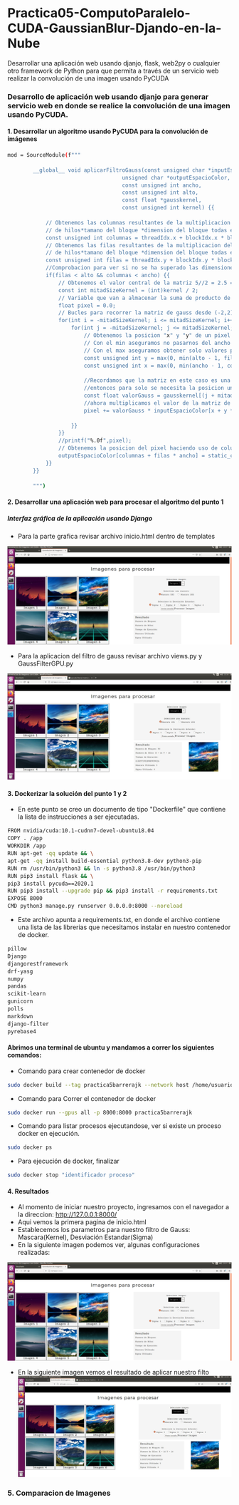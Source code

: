 # Practica05-ComputoParalelo-CUDA-GaussianBlur-Djando-en-la-Nube
Desarrollar una aplicación web usando djanjo, flask, web2py o  cualquier otro framework de Python para que permita a través de  un servicio web realizar la convolución de una imagen usando  PyCUDA

### Desarrollo de aplicación web usando djanjo para generar servicio web en donde se realice la convolución de una imagen usando PyCUDA.
#### 1. Desarrollar un algoritmo usando PyCUDA para la convolución de imágenes
```sh
mod = SourceModule(f""" 
        
        __global__ void aplicarFiltroGauss(const unsigned char *inputEspacioColor, 
                                    unsigned char *outputEspacioColor, 
                                    const unsigned int ancho, 
                                    const unsigned int alto, 
                                    const float *gausskernel, 
                                    const unsigned int kernel) {{
    
            // Obtenemos las columnas resultantes de la multiplicacion del numero
            // de hilos*tamano del bloque *dimension del bloque todas en el espacio de X
            const unsigned int columnas = threadIdx.x + blockIdx.x * blockDim.x;
            // Obtenemos las filas resultantes de la multiplicacion del numero
            // de hilos*tamano del bloque *dimension del bloque todas en el espacio de Y
            const unsigned int filas = threadIdx.y + blockIdx.y * blockDim.y;
            //Comprobacion para ver si no se ha superado las dimensiones de la imagen 
            if(filas < alto && columnas < ancho) {{
                // Obtenemos el valor central de la matriz 5//2 = 2.5 = 2 #
                const int mitadSizeKernel = (int)kernel / 2;
                // Variable que van a almacenar la suma de producto de los canales rgb por cada valor de la matriz de gauss
                float pixel = 0.0;
                // Bucles para recorrer la matriz de gauss desde (-2,2]#
                for(int i = -mitadSizeKernel; i <= mitadSizeKernel; i++) {{
                    for(int j = -mitadSizeKernel; j <= mitadSizeKernel; j++) {{
                        // Obtenemos la posicion "x" y "y" de un pixel en especifico para manipularlo. #
                        // Con el min aseguramos no pasarnos del ancho o alto de la imagen #
                        // Con el max aseguramos obtener solo valores positivos y no se problemas con la dimension de la imagen
                        const unsigned int y = max(0, min(alto - 1, filas + i));
                        const unsigned int x = max(0, min(ancho - 1, columnas + j));
                    
                        //Recordamos que la matriz en este caso es una lista no una matriz seguida por lenguaje C
                        //entonces para solo se necesita la posicion una posicion para el kernel que buscamos.
                        const float valorGauss = gausskernel[(j + mitadSizeKernel) + (i + mitadSizeKernel) * kernel];
                        //ahora multiplicamos el valor de la matriz de gauss por el pixel en la posicion x,y 
                        pixel += valorGauss * inputEspacioColor[x + y * ancho];
                    
                    }}
                }}
                //printf("%.0f",pixel);
                // Obtenemos la posicion del pixel haciendo uso de columnas, filas y ancho, luego asignamos el valor del pixel modificado.
                outputEspacioColor[columnas + filas * ancho] = static_cast<unsigned char>(pixel);
            }}
        }}
        
        """)
```

#### 2. Desarrollar una aplicación web para procesar el algoritmo del punto 1

##### Interfaz gráfica de la aplicación usando Django

- Para la parte grafica revisar archivo inicio.html dentro de templates

![](/Resultados/interfazgrafica.png)

- Para la aplicacion del filtro de gauss revisar archivo views.py y GaussFilterGPU.py

![](/Resultados/predecir-imagen.jpg)

#### 3. Dockerizar la solución del punto 1 y 2

- En este punto se creo un documento de tipo "Dockerfile" que contiene la lista de instrucciones a ser ejecutadas. 

```sh
FROM nvidia/cuda:10.1-cudnn7-devel-ubuntu18.04
COPY . /app
WORKDIR /app
RUN apt-get -qq update && \
apt-get -qq install build-essential python3.8-dev python3-pip 
RUN rm /usr/bin/python3 && ln -s python3.8 /usr/bin/python3
RUN pip3 install flask && \
pip3 install pycuda==2020.1
RUN pip3 install --upgrade pip && pip3 install -r requirements.txt
EXPOSE 8000
CMD python3 manage.py runserver 0.0.0.0:8000 --noreload
```
- Este archivo apunta a requirements.txt, en donde el archivo contiene una lista de las librerias que necesitamos instalar en nuestro contenedor de docker. 

```sh
pillow
Django
djangorestframework
drf-yasg
numpy
pandas
scikit-learn
gunicorn
polls
markdown
django-filter
pyrebase4
```
#### Abrimos una terminal de ubuntu y mandamos a correr los siguientes comandos: 
- Comando para crear contenedor de docker
```sh
sudo docker build --tag practica5barrerajk --network host /home/usuario/Documentos/BarreraJBarreraK-Django/Practica05-ComputoParalelo-CUDA-GaussianBlur-Djando-en-la-Nube-main/Practica03-ComputoParalelo-CUDA-en-la-Nube/src/
```
- Comando para Correr el contenedor de docker
```sh
sudo docker run --gpus all -p 8000:8000 practica5barrerajk
```
- Comando para listar procesos ejecutandose, ver si existe un proceso docker en ejecución.
```sh
sudo docker ps
```
- Para ejecución de docker, finalizar 
```sh
sudo docker stop "identificador proceso"
```
#### 4. Resultados
- Al momento de iniciar nuestro proyecto, ingresamos con el navegador a la direccion: http://127.0.0.1:8000/
- Aqui vemos la primera pagina de inicio.html
- Establecemos los parametros para nuestro filtro de Gauss: Mascara(Kernel), Desviación Estandar(Sigma)
- En la siguiente imagen podemos ver, algunas configuraciones realizadas:

![](/Resultados/interfazgrafica.png)

-  En la siguiente imagen vemos el resultado de aplicar nuestro filto
![](/Resultados/predecir-imagen.jpg)

### 5. Comparacion de Imagenes

